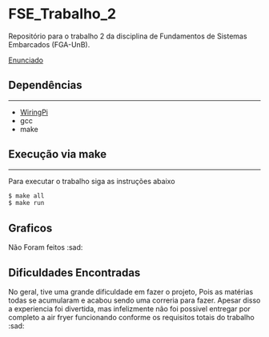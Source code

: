 # FSE_Trabalho_2

Repositório para o trabalho 2 da disciplina de Fundamentos de Sistemas Embarcados (FGA-UnB).

[Enunciado](https://gitlab.com/fse_fga/trabalhos-2022_1/trabalho-2-2022-1)

## Dependências
---

* [WiringPi](https://github.com/WiringPi/WiringPi)
* gcc
* make

## Execução via make

---
Para executar o trabalho siga as instruções abaixo

```bash
$ make all
$ make run
```

## Graficos

Não Foram feitos :sad:

## Dificuldades Encontradas

No geral, tive uma grande dificuldade em fazer o projeto, Pois as matérias todas se acumularam e acabou sendo uma correria para fazer. Apesar disso a experiencia foi divertida, mas infelizmente não foi possivel entregar por completo a air fryer funcionando conforme os requisitos totais do trabalho :sad: 